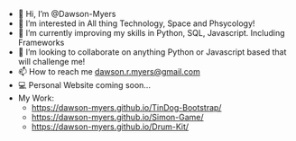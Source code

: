 - 👋 Hi, I’m @Dawson-Myers
- 👀 I’m interested in All thing Technology, Space and Phsycology!
- 🌱 I’m currently improving my skills in Python, SQL, Javascript. Including Frameworks
- 💞️ I’m looking to collaborate on anything Python or Javascript based that will challenge me!
- 📫 How to reach me dawson.r.myers@gmail.com
- 💻 Personal Website coming soon...
- My Work:
    - https://dawson-myers.github.io/TinDog-Bootstrap/
    - https://dawson-myers.github.io/Simon-Game/
    - https://dawson-myers.github.io/Drum-Kit/
